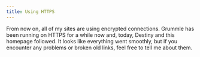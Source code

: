 ```yaml
---
title: Using HTTPS
---
```


From now on, all of my sites are using encrypted connections. Grummle has been running on HTTPS for a while now and, today, Destiny and this homepage followed. It looks like everything went smoothly, but if you encounter any problems or broken old links, feel free to tell me about them.
